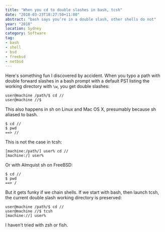 ```yaml
---
title: "When you cd to double slashes in bash, tcsh"
date: "2018-03-23T18:27:50+11:00"
abstract: "bash says you’re in a double slash, other shells do not"
year: "2018"
location: Sydney
category: Software
tag:
- bash
- shell
- bsd
- freebsd
- netbsd
---
```

Here's something fun I discovered by accident. When you typo a path with double forward slashes in a bash prompt with a default PS1 listing the working directory with `\w`, you get double slashes:

    user@machine /path/$ cd //
    user@machine //$

This also happens in sh on Linux and Mac OS X, presumably because sh aliased to bash.

    $ cd //
    $ pwd
    ==> //

This is not the case in tcsh:

    [machine:/path/] user% cd //
    [machine:/] user%

Or with Almquist sh on FreeBSD:

    $ cd //
    $ pwd
    ==> /

But it gets funky if we chain shells. If we start with bash, then launch tcsh, the current double slash working directory is preserved:

    user@machine /path/$ cd //
    user@machine //$ tcsh
    [machine://] user%

I haven't tried with zsh or fish.

